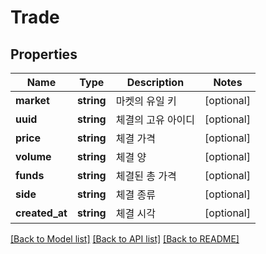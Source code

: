 # Trade

## Properties
Name | Type | Description | Notes
------------ | ------------- | ------------- | -------------
**market** | **string** | 마켓의 유일 키 | [optional] 
**uuid** | **string** | 체결의 고유 아이디 | [optional] 
**price** | **string** | 체결 가격 | [optional] 
**volume** | **string** | 체결 양 | [optional] 
**funds** | **string** | 체결된 총 가격 | [optional] 
**side** | **string** | 체결 종류 | [optional] 
**created_at** | **string** | 체결 시각 | [optional] 

[[Back to Model list]](../README.md#documentation-for-models) [[Back to API list]](../README.md#documentation-for-api-endpoints) [[Back to README]](../README.md)


